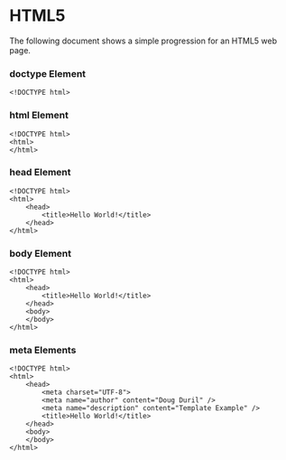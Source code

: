 # HTML5

The following document shows a simple progression for an HTML5 web page.

### doctype Element
	<!DOCTYPE html>

### html Element
	<!DOCTYPE html>
	<html>	
	</html>

### head Element
	<!DOCTYPE html>
	<html>
		<head>
			<title>Hello World!</title>
		</head>
	</html>

### body Element
	<!DOCTYPE html>
	<html>
		<head>
			<title>Hello World!</title>
		</head>
		<body>
		</body>
	</html>

### meta Elements
	<!DOCTYPE html>
	<html>
		<head>	
			<meta charset="UTF-8">
			<meta name="author" content="Doug Duril" />
			<meta name="description" content="Template Example" />
			<title>Hello World!</title>
		</head>
		<body>
		</body>
	</html>